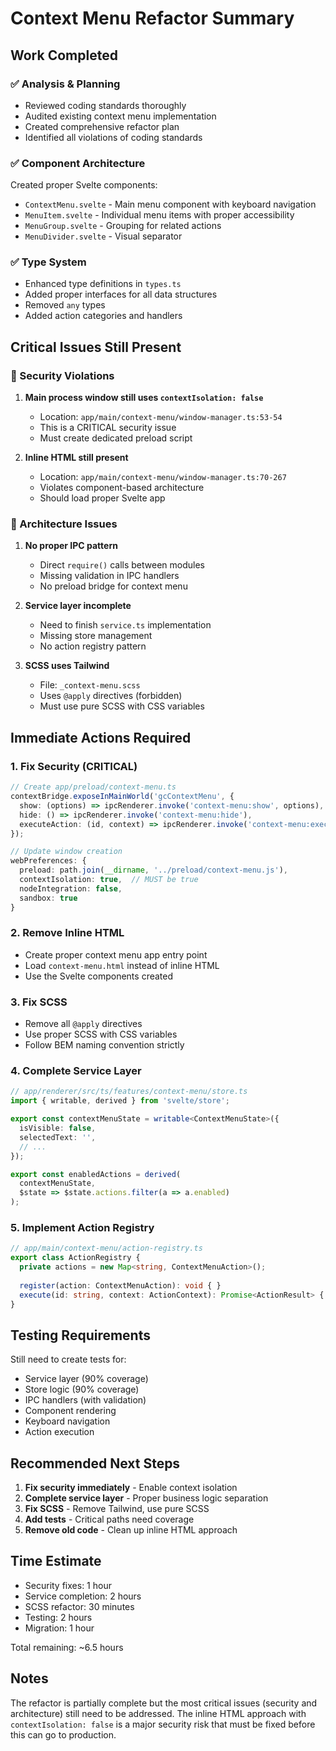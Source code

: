 # Context Menu Refactor Summary

## Work Completed

### ✅ Analysis & Planning
- Reviewed coding standards thoroughly
- Audited existing context menu implementation
- Created comprehensive refactor plan
- Identified all violations of coding standards

### ✅ Component Architecture
Created proper Svelte components:
- `ContextMenu.svelte` - Main menu component with keyboard navigation
- `MenuItem.svelte` - Individual menu items with proper accessibility
- `MenuGroup.svelte` - Grouping for related actions
- `MenuDivider.svelte` - Visual separator

### ✅ Type System
- Enhanced type definitions in `types.ts`
- Added proper interfaces for all data structures
- Removed `any` types
- Added action categories and handlers

## Critical Issues Still Present

### 🔴 Security Violations
1. **Main process window still uses `contextIsolation: false`**
   - Location: `app/main/context-menu/window-manager.ts:53-54`
   - This is a CRITICAL security issue
   - Must create dedicated preload script

2. **Inline HTML still present**
   - Location: `app/main/context-menu/window-manager.ts:70-267`
   - Violates component-based architecture
   - Should load proper Svelte app

### 🔴 Architecture Issues
1. **No proper IPC pattern**
   - Direct `require()` calls between modules
   - Missing validation in IPC handlers
   - No preload bridge for context menu

2. **Service layer incomplete**
   - Need to finish `service.ts` implementation
   - Missing store management
   - No action registry pattern

3. **SCSS uses Tailwind**
   - File: `_context-menu.scss`
   - Uses `@apply` directives (forbidden)
   - Must use pure SCSS with CSS variables

## Immediate Actions Required

### 1. Fix Security (CRITICAL)
```typescript
// Create app/preload/context-menu.ts
contextBridge.exposeInMainWorld('gcContextMenu', {
  show: (options) => ipcRenderer.invoke('context-menu:show', options),
  hide: () => ipcRenderer.invoke('context-menu:hide'),
  executeAction: (id, context) => ipcRenderer.invoke('context-menu:execute', id, context)
});

// Update window creation
webPreferences: {
  preload: path.join(__dirname, '../preload/context-menu.js'),
  contextIsolation: true,  // MUST be true
  nodeIntegration: false,
  sandbox: true
}
```

### 2. Remove Inline HTML
- Create proper context menu app entry point
- Load `context-menu.html` instead of inline HTML
- Use the Svelte components created

### 3. Fix SCSS
- Remove all `@apply` directives
- Use proper SCSS with CSS variables
- Follow BEM naming convention strictly

### 4. Complete Service Layer
```typescript
// app/renderer/src/ts/features/context-menu/store.ts
import { writable, derived } from 'svelte/store';

export const contextMenuState = writable<ContextMenuState>({
  isVisible: false,
  selectedText: '',
  // ...
});

export const enabledActions = derived(
  contextMenuState,
  $state => $state.actions.filter(a => a.enabled)
);
```

### 5. Implement Action Registry
```typescript
// app/main/context-menu/action-registry.ts
export class ActionRegistry {
  private actions = new Map<string, ContextMenuAction>();
  
  register(action: ContextMenuAction): void { }
  execute(id: string, context: ActionContext): Promise<ActionResult> { }
}
```

## Testing Requirements
Still need to create tests for:
- Service layer (90% coverage)
- Store logic (90% coverage)  
- IPC handlers (with validation)
- Component rendering
- Keyboard navigation
- Action execution

## Recommended Next Steps

1. **Fix security immediately** - Enable context isolation
2. **Complete service layer** - Proper business logic separation
3. **Fix SCSS** - Remove Tailwind, use pure SCSS
4. **Add tests** - Critical paths need coverage
5. **Remove old code** - Clean up inline HTML approach

## Time Estimate
- Security fixes: 1 hour
- Service completion: 2 hours
- SCSS refactor: 30 minutes
- Testing: 2 hours
- Migration: 1 hour

Total remaining: ~6.5 hours

## Notes
The refactor is partially complete but the most critical issues (security and architecture) still need to be addressed. The inline HTML approach with `contextIsolation: false` is a major security risk that must be fixed before this can go to production.